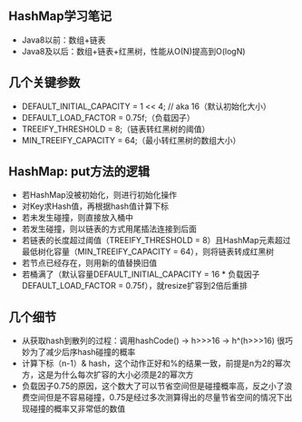 
## HashMap学习笔记
* Java8以前：数组+链表
* Java8及以后：数组+链表+红黑树，性能从O(N)提高到O(logN)

## 几个关键参数
* DEFAULT_INITIAL_CAPACITY = 1 << 4; // aka 16（默认初始化大小）
* DEFAULT_LOAD_FACTOR = 0.75f;（负载因子）
* TREEIFY_THRESHOLD = 8;（链表转红黑树的阈值）
* MIN_TREEIFY_CAPACITY = 64;（最小转红黑树的数组大小）

## HashMap: put方法的逻辑
* 若HashMap没被初始化，则进行初始化操作
* 对Key求Hash值，再根据hash值计算下标
* 若未发生碰撞，则直接放入桶中
* 若发生碰撞，则以链表的方式用尾插法连接到后面
* 若链表的长度超过阈值（TREEIFY_THRESHOLD = 8）且HashMap元素超过最低树化容量（MIN_TREEIFY_CAPACITY = 64），则将链表转成红黑树
* 若节点已经存在，则用新的值替换旧值
* 若桶满了（默认容量DEFAULT_INITIAL_CAPACITY = 16 * 负载因子DEFAULT_LOAD_FACTOR = 0.75f），就resize扩容到2倍后重排

## 几个细节
* 从获取hash到散列的过程：调用hashCode() -> h>>>16 -> h^(h>>>16) 很巧妙为了减少后序hash碰撞的概率
* 计算下标（n-1）& hash，这个动作正好和%的结果一致，前提是n为2的幂次方，这是为什么每次扩容的大小必须是2的幂次方
* 负载因子0.75的原因，这个数大了可以节省空间但是碰撞概率高，反之小了浪费空间但是不容易碰撞，0.75是经过多次测算得出的尽量节省空间的情况下出现碰撞的概率又非常低的数值


